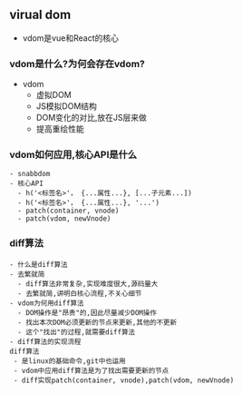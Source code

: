 ## virual dom
   - vdom是vue和React的核心
### vdom是什么?为何会存在vdom?
   - vdom
     - 虚拟DOM
     - JS模拟DOM结构
     - DOM变化的对比,放在JS层来做
     - 提高重绘性能
### vdom如何应用,核心API是什么
    - snabbdom
    - 核心API
      - h('<标签名>'， {...属性...}, [...子元素...])
      - h('<标签名>'， {...属性...}, '...')
      - patch(container, vnode)
      - patch(vdom, newVnode)
### diff算法
    - 什么是diff算法
    - 去繁就简
      - diff算法非常复杂,实现难度很大,源码量大
      - 去繁就简,讲明白核心流程,不关心细节
    - vdom为何用diff算法
      - DOM操作是"昂贵"的,因此尽量减少DOM操作
      - 找出本次DOM必须更新的节点来更新,其他的不更新
      - 这个"找出"的过程,就需要diff算法
    - diff算法的实现流程
    diff算法
     - 是linux的基础命令,git中也运用
     - vdom中应用diff算法是为了找出需要更新的节点
     - diff实现patch(container, vnode),patch(vdom, newVnode)